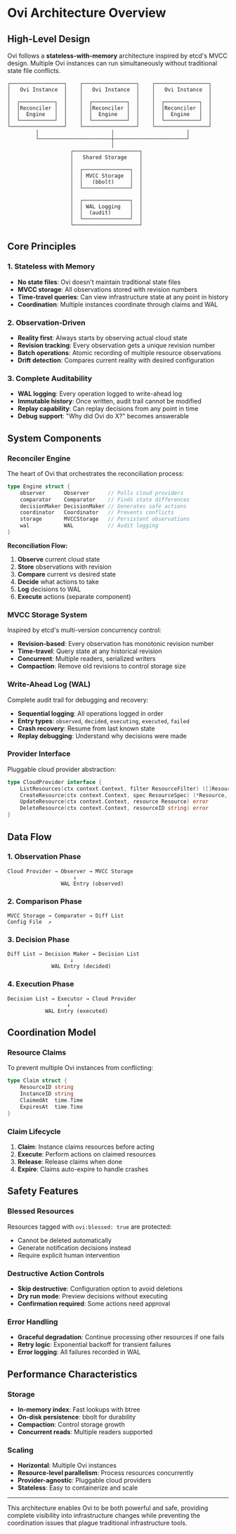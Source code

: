 # Ovi Architecture Overview

## High-Level Design

Ovi follows a **stateless-with-memory** architecture inspired by etcd's MVCC design. Multiple Ovi instances can run simultaneously without traditional state file conflicts.

```
┌─────────────────┐    ┌─────────────────┐    ┌─────────────────┐
│   Ovi Instance  │    │   Ovi Instance  │    │   Ovi Instance  │
│                 │    │                 │    │                 │
│  ┌───────────┐  │    │  ┌───────────┐  │    │  ┌───────────┐  │
│  │Reconciler │  │    │  │Reconciler │  │    │  │Reconciler │  │
│  │  Engine   │  │    │  │  Engine   │  │    │  │  Engine   │  │
│  └───────────┘  │    │  └───────────┘  │    │  └───────────┘  │
└─────────────────┘    └─────────────────┘    └─────────────────┘
         │                       │                       │
         └───────────────────────┼───────────────────────┘
                                 │
                    ┌─────────────────────┐
                    │   Shared Storage    │
                    │                     │
                    │  ┌───────────────┐  │
                    │  │ MVCC Storage  │  │
                    │  │   (bbolt)     │  │
                    │  └───────────────┘  │
                    │                     │
                    │  ┌───────────────┐  │
                    │  │ WAL Logging   │  │
                    │  │  (audit)      │  │
                    │  └───────────────┘  │
                    └─────────────────────┘
```

## Core Principles

### 1. Stateless with Memory
- **No state files**: Ovi doesn't maintain traditional state files
- **MVCC storage**: All observations stored with revision numbers
- **Time-travel queries**: Can view infrastructure state at any point in history
- **Coordination**: Multiple instances coordinate through claims and WAL

### 2. Observation-Driven
- **Reality first**: Always starts by observing actual cloud state
- **Revision tracking**: Every observation gets a unique revision number  
- **Batch operations**: Atomic recording of multiple resource observations
- **Drift detection**: Compares current reality with desired configuration

### 3. Complete Auditability
- **WAL logging**: Every operation logged to write-ahead log
- **Immutable history**: Once written, audit trail cannot be modified
- **Replay capability**: Can replay decisions from any point in time
- **Debug support**: "Why did Ovi do X?" becomes answerable

## System Components

### Reconciler Engine
The heart of Ovi that orchestrates the reconciliation process:

```go
type Engine struct {
    observer      Observer      // Polls cloud providers
    comparator    Comparator    // Finds state differences  
    decisionMaker DecisionMaker // Generates safe actions
    coordinator   Coordinator   // Prevents conflicts
    storage       MVCCStorage   // Persistent observations
    wal           WAL           // Audit logging
}
```

**Reconciliation Flow:**
1. **Observe** current cloud state
2. **Store** observations with revision
3. **Compare** current vs desired state
4. **Decide** what actions to take
5. **Log** decisions to WAL
6. **Execute** actions (separate component)

### MVCC Storage System
Inspired by etcd's multi-version concurrency control:

- **Revision-based**: Every observation has monotonic revision number
- **Time-travel**: Query state at any historical revision
- **Concurrent**: Multiple readers, serialized writers
- **Compaction**: Remove old revisions to control storage size

### Write-Ahead Log (WAL)
Complete audit trail for debugging and recovery:

- **Sequential logging**: All operations logged in order
- **Entry types**: `observed`, `decided`, `executing`, `executed`, `failed`
- **Crash recovery**: Resume from last known state
- **Replay debugging**: Understand why decisions were made

### Provider Interface
Pluggable cloud provider abstraction:

```go
type CloudProvider interface {
    ListResources(ctx context.Context, filter ResourceFilter) ([]Resource, error)
    CreateResource(ctx context.Context, spec ResourceSpec) (*Resource, error)
    UpdateResource(ctx context.Context, resource Resource) error
    DeleteResource(ctx context.Context, resourceID string) error
}
```

## Data Flow

### 1. Observation Phase
```
Cloud Provider → Observer → MVCC Storage
                     ↓
                 WAL Entry (observed)
```

### 2. Comparison Phase  
```
MVCC Storage → Comparator → Diff List
Config File  ↗
```

### 3. Decision Phase
```
Diff List → Decision Maker → Decision List
                    ↓
              WAL Entry (decided)
```

### 4. Execution Phase
```
Decision List → Executor → Cloud Provider
                   ↓
            WAL Entry (executed)
```

## Coordination Model

### Resource Claims
To prevent multiple Ovi instances from conflicting:

```go
type Claim struct {
    ResourceID string
    InstanceID string  
    ClaimedAt  time.Time
    ExpiresAt  time.Time
}
```

### Claim Lifecycle
1. **Claim**: Instance claims resources before acting
2. **Execute**: Perform actions on claimed resources
3. **Release**: Release claims when done
4. **Expire**: Claims auto-expire to handle crashes

## Safety Features

### Blessed Resources
Resources tagged with `ovi:blessed: true` are protected:
- Cannot be deleted automatically
- Generate notification decisions instead
- Require explicit human intervention

### Destructive Action Controls
- **Skip destructive**: Configuration option to avoid deletions
- **Dry run mode**: Preview decisions without executing
- **Confirmation required**: Some actions need approval

### Error Handling
- **Graceful degradation**: Continue processing other resources if one fails
- **Retry logic**: Exponential backoff for transient failures  
- **Error logging**: All failures recorded in WAL

## Performance Characteristics

### Storage
- **In-memory index**: Fast lookups with btree
- **On-disk persistence**: bbolt for durability
- **Compaction**: Control storage growth
- **Concurrent reads**: Multiple readers supported

### Scaling
- **Horizontal**: Multiple Ovi instances
- **Resource-level parallelism**: Process resources concurrently
- **Provider-agnostic**: Pluggable cloud providers
- **Stateless**: Easy to containerize and scale

---

This architecture enables Ovi to be both powerful and safe, providing complete visibility into infrastructure changes while preventing the coordination issues that plague traditional infrastructure tools.